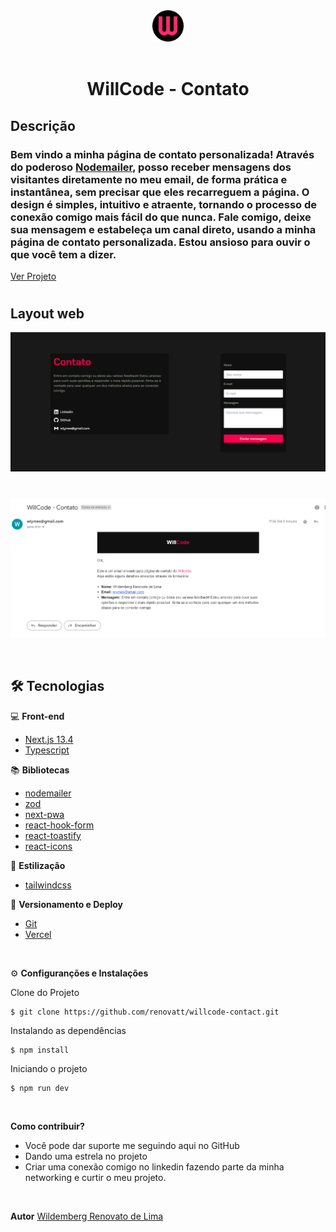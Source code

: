 <div align='center'>
<img src="./public/icon-512x512.png" width="50px"></h1>
<br/> <br/>
<h1>WillCode - Contato</h1> 
</div>

## Descrição


### Bem vindo a minha página de contato personalizada! Através do poderoso [Nodemailer](https://nodemailer.com/about/), posso receber mensagens dos visitantes diretamente no meu email, de forma prática e instantânea, sem precisar que eles recarreguem a página. O design é simples, intuitivo e atraente, tornando o processo de conexão comigo mais fácil do que nunca. Fale comigo, deixe sua mensagem e estabeleça um canal direto, usando a minha página de contato personalizada. Estou ansioso para ouvir o que você tem a dizer.

[Ver Projeto](https://willcode-contact.vercel.app/)

#

## Layout web
![Web 1](./public/web-1.png)
#
![Web 2](./public/email.png)

<br>

## 🛠️ Tecnologias

💻 **Front-end**
- [Next.js 13.4](https://nextjs.org)
- [Typescript](https://www.typescriptlang.org)

📚 **Bibliotecas**
- [nodemailer](https://nodemailer.com/about/)
- [zod](https://zod.dev/)
- [next-pwa](https://www.npmjs.com/package/next-pwa)
- [react-hook-form](https://react-hook-form.com/)
- [react-toastify](https://www.npmjs.com/package/react-toastify)
- [react-icons](https://react-icons.github.io/react-icons/)

🎨 **Estilização**
- [tailwindcss](https://tailwindcss.com/docs/installation)

🔋 **Versionamento e Deploy**
- [Git](https://git-scm.com)
- [Vercel](https://vercel.com/)

<br>

⚙️ **Configuranções e Instalações**

Clone do Projeto

    $ git clone https://github.com/renovatt/willcode-contact.git
Instalando as dependências

    $ npm install

Iniciando o projeto

    $ npm run dev

<br>

**Como contribuir?**

- Você pode dar suporte me seguindo aqui no GitHub
- Dando uma estrela no projeto
- Criar uma conexão comigo no linkedin fazendo parte da minha networking e curtir o meu projeto.

<br>

**Autor**
[Wildemberg Renovato de Lima](https://www.linkedin.com/in/renovatt/)